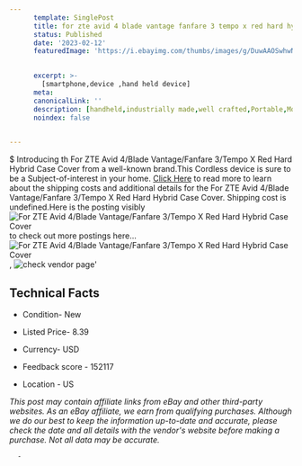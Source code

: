 ```yaml
---
      template: SinglePost
      title: for zte avid 4 blade vantage fanfare 3 tempo x red hard hybrid case cover
      status: Published
      date: '2023-02-12'
      featuredImage: 'https://i.ebayimg.com/thumbs/images/g/DuwAAOSwhwNjWfQz/s-l225.jpg'
       

      excerpt: >-
        [smartphone,device ,hand held device]
      meta:
      canonicalLink: ''
      description: [handheld,industrially made,well crafted,Portable,Mobile,Compact,Convenient,Lightweight,Maneuverable,Man-portable,Miniature,Carriable,Hand-held,Light,Holdable,Transportable,Mobile device,Pocket-sized,On-the-go,Wireless,Cordless,Compact size,Convenient size, smartphone,device ,hand held device]
      noindex: false
      

---
```

$
      Introducing th For ZTE Avid 4/Blade Vantage/Fanfare 3/Tempo X Red Hard Hybrid Case Cover from a well-known brand.This Cordless device  is sure to be a Subject-of-interest in your home. [Click Here](https://www.ebay.com/itm/374184608689?hash=item571f2403b1%3Ag%3ADuwAAOSwhwNjWfQz&mkevt=1&mkcid=1&mkrid=711-53200-19255-0&campid=%253CePNCampaignId%253E&customid=%253CreferenceId%253E&toolid=10049) to read more to learn about the shipping costs and additional details for the For ZTE Avid 4/Blade Vantage/Fanfare 3/Tempo X Red Hard Hybrid Case Cover. Shipping cost is undefined.Here is the posting visibly ![For ZTE Avid 4/Blade Vantage/Fanfare 3/Tempo X Red Hard Hybrid Case Cover](https://i.ebayimg.com/thumbs/images/g/DuwAAOSwhwNjWfQz/s-l225.jpg) to check out more postings here... ![For ZTE Avid 4/Blade Vantage/Fanfare 3/Tempo X Red Hard Hybrid Case Cover](https://i.ebayimg.com/images/g/DuwAAOSwhwNjWfQz/s-l1600.jpg), ![check vendor page](https://origin-galleryplus.ebayimg.com/ws/web/374184608689_2_0_1/225x225.jpg,https://origin-galleryplus.ebayimg.com/ws/web/374184608689_3_0_1/225x225.jpg,https://origin-galleryplus.ebayimg.com/ws/web/374184608689_4_0_1/225x225.jpg)'

      

 ## Technical Facts 



     
      

 - Condition- New 


      

 - Listed Price- 8.39 


      

 - Currency- USD 


      

 - Feedback score - 152117 


      

 - Location - US 


      
      

 *_This post may contain affiliate links from eBay and other third-party websites. As an eBay affiliate, we earn from qualifying purchases. Although we do our best to keep the information up-to-date and accurate, please check the date and all details with the vendor's website before making a purchase. Not all data may be accurate._*




      -
